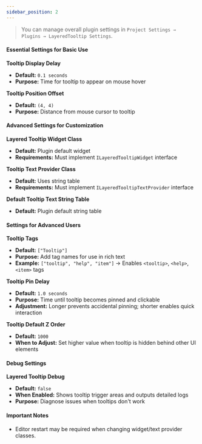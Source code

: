 ```yaml
---
sidebar_position: 2
---
```

> You can manage overall plugin settings in `Project Settings → Plugins → LayeredTooltip Settings`.

#### Essential Settings for Basic Use

**Tooltip Display Delay**

- **Default:** `0.1 seconds`
- **Purpose:** Time for tooltip to appear on mouse hover

**Tooltip Position Offset**

- **Default:** `(4, 4)`
- **Purpose:** Distance from mouse cursor to tooltip

#### Advanced Settings for Customization

**Layered Tooltip Widget Class**

- **Default:** Plugin default widget
- **Requirements:** Must implement `ILayeredTooltipWidget` interface

**Tooltip Text Provider Class**

- **Default:** Uses string table
- **Requirements:** Must implement `ILayeredTooltipTextProvider` interface

**Default Tooltip Text String Table**

- **Default:** Plugin default string table

#### Settings for Advanced Users

**Tooltip Tags**

- **Default:** `["Tooltip"]`
- **Purpose:** Add tag names for use in rich text
- **Example:** `["tooltip", "help", "item"]` → Enables `<tooltip>`, `<help>`, `<item>` tags

**Tooltip Pin Delay**

- **Default:** `1.0 seconds`
- **Purpose:** Time until tooltip becomes pinned and clickable
- **Adjustment:** Longer prevents accidental pinning; shorter enables quick interaction

**Tooltip Default Z Order**

- **Default:** `1000`
- **When to Adjust:** Set higher value when tooltip is hidden behind other UI elements

#### Debug Settings

**Layered Tooltip Debug**

- **Default:** `false`
- **When Enabled:** Shows tooltip trigger areas and outputs detailed logs
- **Purpose:** Diagnose issues when tooltips don't work

#### Important Notes

- Editor restart may be required when changing widget/text provider classes.